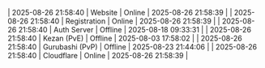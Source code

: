 | 2025-08-26 21:58:40 | Website | Online | 2025-08-26 21:58:39 |
| 2025-08-26 21:58:40 | Registration | Online | 2025-08-26 21:58:39 |
| 2025-08-26 21:58:40 | Auth Server | Offline | 2025-08-18 09:33:31 |
| 2025-08-26 21:58:40 | Kezan (PvE) | Offline | 2025-08-03 17:58:02 |
| 2025-08-26 21:58:40 | Gurubashi (PvP) | Offline | 2025-08-23 21:44:06 |
| 2025-08-26 21:58:40 | Cloudflare | Online | 2025-08-26 21:58:39 |
